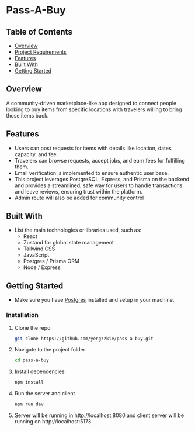 # Pass-A-Buy

## Table of Contents

- [Overview](#overview)
- [Project Requirements](#project-requirements)
- [Features](#features)
- [Built With](#built-with)
- [Getting Started](#getting-started)

## Overview

A community-driven marketplace-like app designed to connect people looking to buy items from specific locations with travelers willing to bring those items back. 

## Features

- Users can post requests for items with details like location, dates, capacity, and fee.
- Travelers can browse requests, accept jobs, and earn fees for fulfilling them.
- Email verification is implemented to ensure authentic user base.
- This project leverages PostgreSQL, Express, and Prisma on the backend and provides a streamlined, safe way for users to handle transactions and leave reviews, ensuring trust within the platform.
- Admin route will also be added for community control

## Built With

- List the main technologies or libraries used, such as:
  - React
  - Zustand for global state management
  - Tailwind CSS
  - JavaScript
  - Postgres / Prisma ORM
  - Node / Express

## Getting Started
- Make sure you have [Postgres](https://www.postgresql.org/) installed and setup in your machine.

### Installation
1. Clone the repo
   ```bash
   git clone https://github.com/yengzzkie/pass-a-buy.git

2. Navigate to the project folder
   ```bash
   cd pass-a-buy

3. Install dependencies
   ```bash
   npm install

4. Run the server and client
   ```bash
   npm run dev

5. Server will be running in http://localhost:8080 and client server will be running on http://localhost:5173
